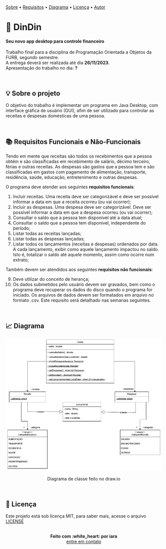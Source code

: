 <br/>
 <a href="#sobre">Sobre</a>  • 
 <a href="#requisitos">Requisitos</a>  •  
 <a href="#diagrama">Diagrama</a>  • 
 <a href="#licenc-a">Licença</a>  •  
 <a href="#autor">Autor</a>
 
 # 💸 DinDin
#### Seu novo app desktop para controle financeiro



Trabalho final para a disciplina de Programação Orientada a Objetos da FURB, segundo semestre.<br/>
A entrega deverá ser realizada até dia <b>26/11/2023</b>.<br/>
Apresentação do trabalho no dia: <b>?</b><br/>

<br/>
<a name="sobre"/>

## :bulb: Sobre o projeto

O objetivo do trabalho é implementar um programa em Java Desktop, com interface gráfica de usuário (GUI), afim de ser utilizado para controlar as receitas e despesas domésticas de uma pessoa.


<br/>
<a name="requisitos"/>

## :books: Requisitos Funcionais e Não-Funcionais

Tendo em mente que receitas são todos os recebimentos que a pessoa obtém e são classificadas em recebimento de salário, décimo
terceiro, férias e outras receitas. As despesas são gastos que a pessoa tem e são classificadas em gastos com pagamento
de alimentação, transporte, residência, saúde, educação, entretenimento e outras despesas.

O programa deve atender aos seguintes <b>requisitos funcionais</b>:
1) Incluir receitas. Uma receita deve ser categorizável e deve ser possível informar a data em que a receita ocorreu (ou
vai ocorrer);
2) Incluir as despesas. Uma despesa deve ser categorizável. Deve ser possível informar a data em que a despesa ocorreu
(ou vai ocorrer);
3) Consultar o saldo que a pessoa tem disponível até a data atual;
4) Consultar o saldo que a pessoa tem disponível, independente do período;
5) Listar todas as receitas lançadas;
6) Listar todas as despesas lançadas;
7) Listar todos os lançamentos (receitas e despesas) ordenados por data. A cada lançamento, exibir como aquele
lançamento impactou no saldo. Isto é, totalizar o saldo até aquele momento, assim como ocorre num extrato;

Também devem ser atendidos aos seguintes <b>requisitos não funcionais</b>:

9) Deve utilizar do conceito de herança;
10) Os dados submetidos pelo usuário devem ser gravados, bem como o programa deve recuperar os dados do disco
quando o programa for iniciado. Os arquivos de dados devem ser formatados em arquivo no formato .csv. Este
requisito será detalhado nas semanas seguintes.


<br/>
<a name="diagrama"/>

## :chart_with_upwards_trend: Diagrama

<div align="center">
  <img src="./.github/diagramaDinDin.drawio.png" alt="Imagem do diagrama" width="800" >
  <p>Diagrama de classe feito no draw.io</p>
</div>

<br/>
<a name="licenc-a"/>

## :notebook_with_decorative_cover: Licença

Este projeto está sob licença MIT, para saber mais, acesse o arquivo [LICENSE](./LICENSE)


<br/>
<a name="autor"/>

<div align='center'>
  <strong>Feito com :white_heart: por iara</strong>
  <br/>
  <a href="https://www.linkedin.com/in/iara/">entre em contato</a>
</div>
